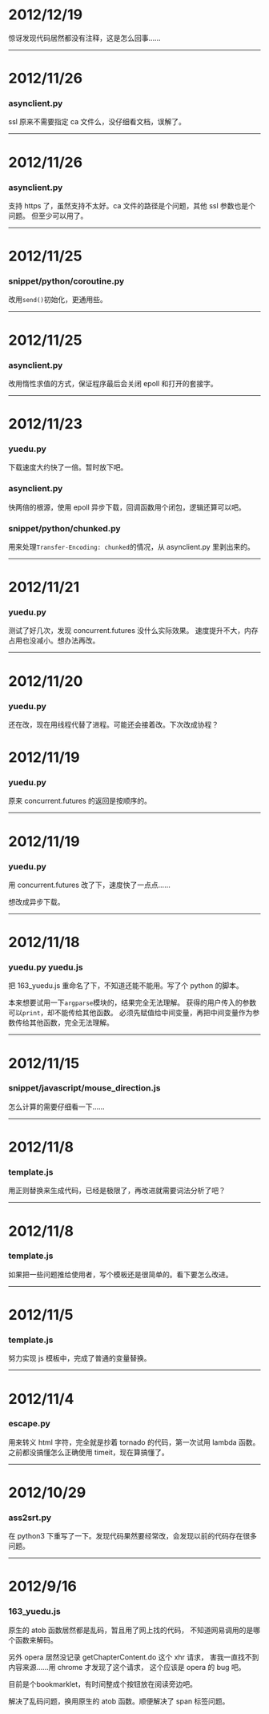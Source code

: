 # 2012/12/19

惊讶发现代码居然都没有注释，这是怎么回事……

------

# 2012/11/26

### asynclient.py
ssl 原来不需要指定 ca 文件么，没仔细看文档，误解了。

------

# 2012/11/26

### asynclient.py
支持 https 了，虽然支持不太好。ca 文件的路径是个问题，其他 ssl 参数也是个问题。
但至少可以用了。

------

# 2012/11/25

### snippet/python/coroutine.py
改用`send()`初始化，更通用些。

------

# 2012/11/25

### asynclient.py
改用惰性求值的方式，保证程序最后会关闭 epoll 和打开的套接字。

------

# 2012/11/23

### yuedu.py
下载速度大约快了一倍。暂时放下吧。

### asynclient.py
快两倍的根源，使用 epoll 异步下载，回调函数用个闭包，逻辑还算可以吧。

### snippet/python/chunked.py
用来处理`Transfer-Encoding: chunked`的情况，从 asynclient.py 里剥出来的。

------

# 2012/11/21

### yuedu.py
测试了好几次，发现 concurrent.futures 没什么实际效果。
速度提升不大，内存占用也没减小。想办法再改。

------

# 2012/11/20

### yuedu.py
还在改，现在用线程代替了进程。可能还会接着改。下次改成协程？


# 2012/11/19

### yuedu.py
原来 concurrent.futures 的返回是按顺序的。

------

# 2012/11/19

### yuedu.py
用 concurrent.futures 改了下，速度快了一点点……

想改成异步下载。

------

# 2012/11/18

### yuedu.py yuedu.js
把 163_yuedu.js 重命名了下，不知道还能不能用。写了个 python 的脚本。

本来想要试用一下`argparse`模块的，结果完全无法理解。
获得的用户传入的参数可以`print`，却不能传给其他函数。
必须先赋值给中间变量，再把中间变量作为参数传给其他函数，完全无法理解。

------

# 2012/11/15

### snippet/javascript/mouse_direction.js
怎么计算的需要仔细看一下……

------

# 2012/11/8

### template.js
用正则替换来生成代码，已经是极限了，再改进就需要词法分析了吧？

------

# 2012/11/8

### template.js
如果把一些问题推给使用者，写个模板还是很简单的。看下要怎么改进。

------

# 2012/11/5

### template.js
努力实现 js 模板中，完成了普通的变量替换。

------

# 2012/11/4

### escape.py
用来转义 html 字符，完全就是抄着 tornado 的代码，第一次试用 lambda 函数。
之前都没搞懂怎么正确使用 timeit，现在算搞懂了。

------

# 2012/10/29

### ass2srt.py
在 python3 下重写了一下。发现代码果然要经常改，会发现以前的代码存在很多问题。

------

# 2012/9/16


### 163_yuedu.js
原生的 atob 函数居然都是乱码，暂且用了网上找的代码，
不知道网易调用的是哪个函数来解码。

另外 opera 居然没记录 getChapterContent.do 这个 xhr 请求，
害我一直找不到内容来源……用 chrome 才发现了这个请求，
这个应该是 opera 的 bug 吧。

目前是个bookmarklet，有时间整成个按钮放在阅读旁边吧。


解决了乱码问题，换用原生的 atob 函数。顺便解决了 span 标签问题。
